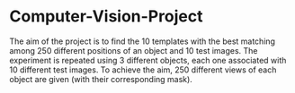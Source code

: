 # Computer-Vision-Project
The aim of the project is to find the 10 templates with the best matching among 250 different
positions of an object and 10 test images. The experiment is repeated using 3 different objects,
each one associated with 10 different test images. To achieve the aim, 250 different views of each
object are given (with their corresponding mask).
